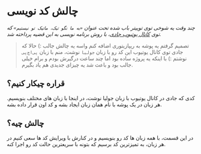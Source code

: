 # چالش کد نویسی

*چند وقت یه شوخی توی توییتر باب شده تحت عنوان `«به ما نگو تیک، ماتیک تو نیستیم»` که توی [کانال یوتیوب جادی](https://www.youtube.com/watch?v=PZhYf62BG6M)، با روش برنامه نویسی به این قضیه پرداخته شد.*

> تصمیم گرفتم یه پوشه به ریپازیتوری اضافه کنم واسه یه چالش جالب :) حالا که جادی توی کانال یوتیوب این کد رو با زبان `جولیا` نوشت، منم با زبان `پی‌اچ‌پی` نوشتم :) با اینکه یه پروژه ساده بود اما چند ساعت درگیرش بودم و برام خیلی جالب بود و باعث شد یه چیزای جدیدی هم یاد بگیرم.

## قراره چیکار کنیم؟

کدی که جادی در کانال یوتیوب با زبان جولیا نوشت، در اینجا با زبان های مختلف بنویسیم. هر زبان در یک پوشه با نام همان زبان ایجاد بشه و کد اون قرار داده بشه.

## چالش چیه؟

در این قسمت، با همه زبان ها کد رو بنویسیم و در کنارش با ویرایش کد ها سعی کنیم در هر زبان، به تمیزترین کد برسیم که بتونه با سریعترین حالت کد رو اجرا کنه.